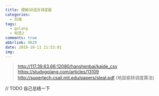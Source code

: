 ```yaml
---
title: 理解GO语言调度器
categories:
  - 后端
tags:
  - golang
  - 标签2
comments: true
abbrlink: 9629
date: 2018-10-11 21:53:01
img:
---
```

> http://117.39.63.66:12080/hanshenbai/kaide_csv
> https://studygolang.com/articles/13109
> http://supertech.csail.mit.edu/papers/steal.pdf (地鼠偷转调度算法)

// TODO 自己总结一下